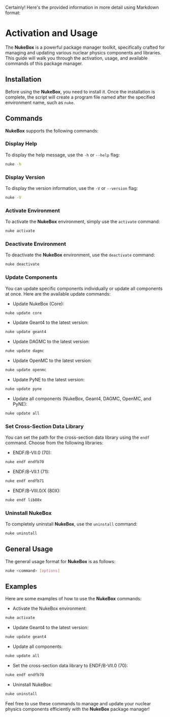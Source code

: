 Certainly! Here's the provided information in more detail using Markdown format:

# Activation and Usage

The **NukeBox** is a powerful package manager toolkit, specifically crafted for managing and updating various nuclear physics components and libraries. This guide will walk you through the activation, usage, and available commands of this package manager.

## Installation

Before using the **NukeBox**, you need to install it. Once the installation is complete, the script will create a program file named after the specified environment name, such as `nuke`.

## Commands

**NukeBox** supports the following commands:

### Display Help

To display the help message, use the `-h` or `--help` flag:

```sh
nuke -h
```

### Display Version

To display the version information, use the `-V` or `--version` flag:

```sh
nuke -V
```

### Activate Environment

To activate the **NukeBox** environment, simply use the `activate` command:

```sh
nuke activate
```

### Deactivate Environment

To deactivate the **NukeBox** environment, use the `deactivate` command:

```sh
nuke deactivate
```

### Update Components

You can update specific components individually or update all components at once. Here are the available update commands:

- Update NukeBox (Core):

```sh
nuke update core
```

- Update Geant4 to the latest version:

```sh
nuke update geant4
```

- Update DAGMC to the latest version:

```sh
nuke update dagmc
```

- Update OpenMC to the latest version:

```sh
nuke update openmc
```

- Update PyNE to the latest version:

```sh
nuke update pyne
```

- Update all components (NukeBox, Geant4, DAGMC, OpenMC, and PyNE):

```sh
nuke update all
```

### Set Cross-Section Data Library

You can set the path for the cross-section data library using the `endf` command. Choose from the following libraries:

- ENDF/B-VII.0 (70):

```sh
nuke endf endfb70
```

- ENDF/B-VII.1 (71):

```sh
nuke endf endfb71
```

- ENDF/B-VIII.0/X (80X):

```sh
nuke endf lib80x
```

### Uninstall NukeBox

To completely uninstall **NukeBox**, use the `uninstall` command:

```sh
nuke uninstall
```

## General Usage

The general usage format for **NukeBox** is as follows:

```sh
nuke <command> [options]
```

## Examples

Here are some examples of how to use the **NukeBox** commands:

- Activate the NukeBox environment:

```sh
nuke activate
```

- Update Geant4 to the latest version:

```sh
nuke update geant4
```

- Update all components:

```sh
nuke update all
```

- Set the cross-section data library to ENDF/B-VII.0 (70):

```sh
nuke endf endfb70
```

- Uninstall NukeBox:

```sh
nuke uninstall
```

Feel free to use these commands to manage and update your nuclear physics components efficiently with the **NukeBox** package manager!